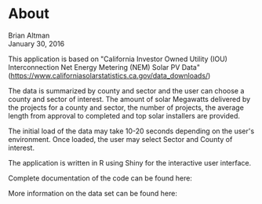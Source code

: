 # About
Brian Altman  
January 30, 2016  

This application is based on "California Investor Owned Utility (IOU) Interconnection Net Energy
Metering (NEM) Solar PV Data" (https://www.californiasolarstatistics.ca.gov/data_downloads/)

The data is summarized by county and sector and the user can choose a county and sector of interest.  The amount of solar Megawatts delivered by the projects for a county and sector, the number of projects, the average length from approval to completed and top solar installers are provided.

The initial load of the data may take 10-20 seconds depending on the user's environment. Once loaded, the user may select Sector and County of interest.

The application is written in R using Shiny for the interactive user interface.

Complete documentation of the code can be found here:

More information on the data set can be found here:

